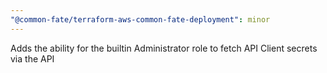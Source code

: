 ```yaml
---
"@common-fate/terraform-aws-common-fate-deployment": minor
---
```


Adds the ability for the builtin Administrator role to fetch API Client secrets via the API
